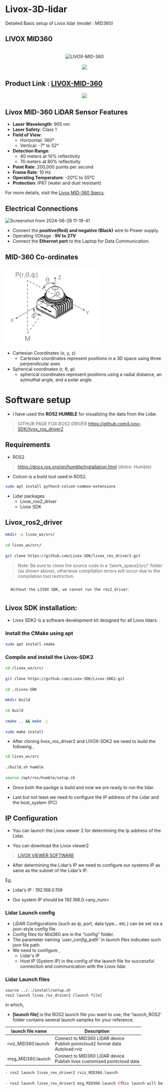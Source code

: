 # Livox-3D-lidar
Detailed Basic setup of Livox lidar (model : MID360)

##  LIVOX MID360   

<br >
<div align="center">
	<img src="https://github.com/user-attachments/assets/0fbcaf8f-22ef-49ff-9367-984395bce78c" alt="LIVOX-MID-360" />
    <br ></br>
    <img src="https://github.com/user-attachments/assets/af03a031-5b2b-46ba-b795-e7f74803c09d">
</div>


## Product Link : [LIVOX-MID-360](https://https://www.livoxtech.com/mid-360)

<div align="center">
    <img src="https://github.com/user-attachments/assets/fe084dd2-3c0b-4996-9d00-e0ae6278e4d3">
</div>


## Livox MID-360 LiDAR Sensor Features

- **Laser Wavelength**: 905 nm
- **Laser Safety**: Class 1
- **Field of View**: 
  - Horizontal: 360°
  - Vertical: -7° to 52°
- **Detection Range**: 
  - 40 meters at 10% reflectivity
  - 70 meters at 80% reflectivity
- **Point Rate**: 200,000 points per second
- **Frame Rate**: 10 Hz 
- **Operating Temperature**: -20°C to 55°C
- **Protection**: IP67 (water and dust resistant)

For more details, visit the [Livox MID-360 Specs](https://www.livoxtech.com/mid-360/specs).


## Electrical Connections

![Screenshot from 2024-06-28 11-19-41](https://github.com/user-attachments/assets/8ec2402a-6b49-422b-a527-27ad97eb4856)


* Connect the **positive(Red) and negative (Black)** wire to Power supply.
* Operating VOltage : **9V to 27V**
* Connect the **Ethernet port** to the Laptop for  Data Communication.

## MID-360 Co-ordinates

![alt text](Images/image-1.png)
* Cartesian Coordinates (x, y, z) 
    - Cartesian coordinates represent positions in a 3D space using three perpendicular axes
* Spherical coordinates (r, θ, φ)
   - spherical coordinates represent positions using a radial distance, an azimuthal angle, and a polar angle.

# Software setup

- I have used the **ROS2 HUMBLE** for visualizing the data from the Lidar.

> GITHUB PAGE FOR ROS2 DRIVER
> https://github.com/Livox-SDK/livox_ros_driver2

## Requirements

- ROS2 
> https://docs.ros.org/en/humble/Installation.html (distro: Humble)
- Colcon is a build tool used in ROS2.
```bash
sudo apt install python3-colcon-common-extensions 
```

- Lidar packages
  - Livox_ros2_driver
  - Livox SDK

## Livox_ros2_driver

```bash
mkdir -p livox_ws/src/

cd livox_ws/src/

git clone https://github.com/Livox-SDK/livox_ros_driver2.git 
```


> Note:
> Be sure to clone the source code in a '[work_space]/src/' folder (as shown above), otherwise compilation errors will occur due to the compilation tool restriction.

<div style="padding: 10px; border: 1px">
     <code> Without the LIVOX SDK, we cannot run the ros2_driver</code>.
</div>

## Livox SDK installation: 

- Livox SDK2 is a software development kit designed for all Livox lidars.

### Install the CMake using apt
```bash
sudo apt install cmake
```
### Compile and install the Livox-SDK2

```bash
cd /livox_ws/src/

git clone https://github.com/Livox-SDK/Livox-SDK2.git

cd ./Livox-SDK

mkdir build

cd build

cmake .. && make -j

sudo make install
```

* After cloning livox_ros_driver2 and LIVOX-SDK2 we need to build  the following , 

```bash
cd livox_ws/src

./build.sh humble

source /opt/ros/humble/setup.sh
```
* Once both the packge is build and now we are ready to run the lidar.
- Last but not least we need to configure the IP address of the Lidar and the host_system (PC)

## IP Configuration

- You can launch the Livox viewer 2 for determining the Ip address of the Lidar.

* You can download the Livox viewer2

> [LIVOX VIEWER SOFTWARE](https://terra-1-g.djicdn.com/65c028cd298f4669a7f0e40e50ba1131/Mid360/LivoxViewer2%20for%20Ubuntu%20v2.3.0.zip)

* After determining the Lidar’s IP we need to configure our systems IP as same as the subnet of the Lidar’s IP.

Eg.

  * Lidar’s IP : 192.168.0.159

* Our system IP should be 192.168.0.<any_num>


### Lidar Launch config 

- LiDAR Configurations (such as ip, port, data type... etc.) can be set via a json-style config file.
- Config files for Mid360 are in the "config" folder.
- The parameter naming *'user_config_path'* in launch files indicates such json file path.
- We need to configure ,
  - Lidar's IP 
  - Host IP (System IP) in the config of the launch file for successful connection and communication with the Livox lidar.

### Lidar Launch files
```shell
source ../../install/setup.sh
ros2 launch livox_ros_driver2 [launch file]
```

in which,  

* **[launch file]**  is the ROS2 launch file you want to use; the 'launch_ROS2' folder contains several launch samples for your reference.



| launch file name          | Description                                                  |
| ------------------------- | ------------------------------------------------------------ |
| rviz_MID360.launch        | Connect to MID360 LiDAR device<br>Publish pointcloud2 format data <br>Autoload rviz |
| msg_MID360.launch         | Connect to MID360 LiDAR device<br>Publish livox customized pointcloud data          |

```bash
- ros2 launch livox_ros_driver2 rviz_MID360.launch

- ros2 launch livox_ros_driver2 msg_MID360.launch (This launch will be used in mapping purpose later on)
```















